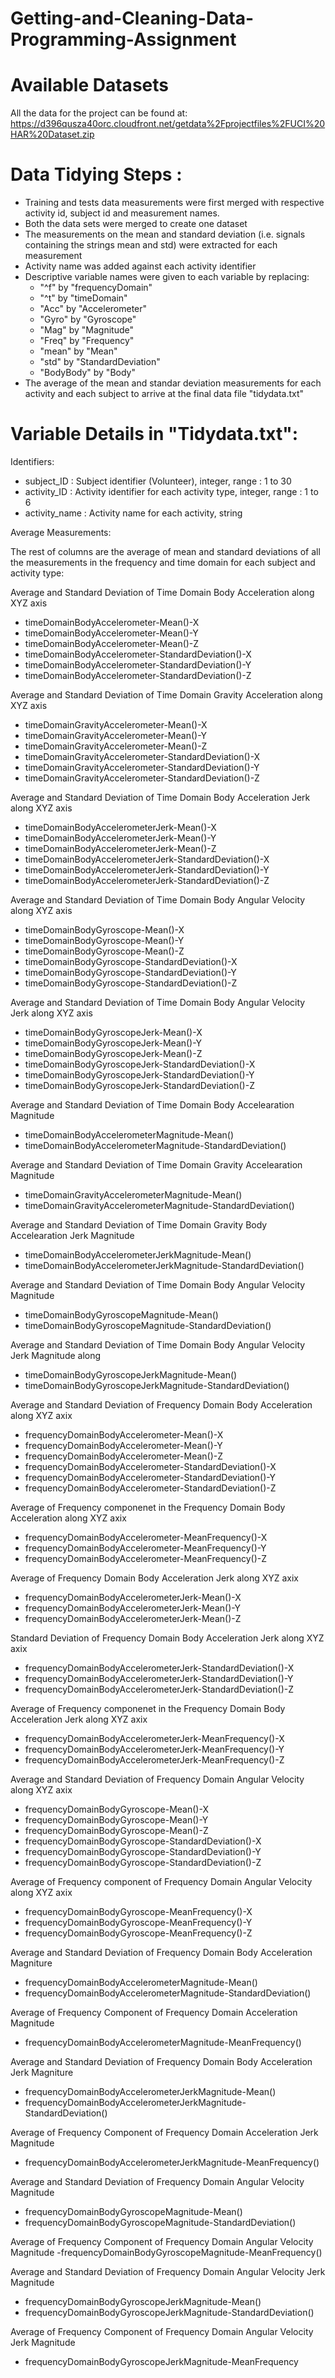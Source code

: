 # Getting-and-Cleaning-Data-Programming-Assignment

Available Datasets
=================================

All the data for the project can be found at:
https://d396qusza40orc.cloudfront.net/getdata%2Fprojectfiles%2FUCI%20HAR%20Dataset.zip


Data Tidying Steps :
=================================
- Training and tests data measurements were first merged with respective activity id, subject id and measurement names.
- Both the data sets were merged to create one dataset
- The measurements on the mean and standard deviation (i.e. signals containing the strings mean and std) were extracted for each measurement
- Activity name was added against each activity identifier
- Descriptive variable names were given to each variable by replacing:
     -    "^f" by "frequencyDomain"
     -    "^t" by "timeDomain"
     -    "Acc" by "Accelerometer"
     -    "Gyro" by "Gyroscope"
     -    "Mag" by "Magnitude"
     -    "Freq" by "Frequency"
     -    "mean" by "Mean"
     -    "std" by "StandardDeviation"
     -    "BodyBody" by "Body" 
- The average of the mean and standar deviation measurements for each activity and each subject to arrive at the final data file "tidydata.txt"


Variable Details in "Tidydata.txt":
=================================
Identifiers:

- subject_ID : Subject identifier (Volunteer), integer, range : 1 to 30
- activity_ID : Activity identifier for each activity type, integer, range : 1 to 6
- activity_name : Activity name for each activity, string

Average Measurements:

The rest of columns are the average of mean and standard deviations of all the measurements in the frequency and time domain for each subject and activity type:

Average and Standard Deviation of Time Domain Body Acceleration along XYZ axis
- timeDomainBodyAccelerometer-Mean()-X
- timeDomainBodyAccelerometer-Mean()-Y
- timeDomainBodyAccelerometer-Mean()-Z
- timeDomainBodyAccelerometer-StandardDeviation()-X
- timeDomainBodyAccelerometer-StandardDeviation()-Y
- timeDomainBodyAccelerometer-StandardDeviation()-Z

Average and Standard Deviation of Time Domain Gravity Acceleration along XYZ axis
- timeDomainGravityAccelerometer-Mean()-X
- timeDomainGravityAccelerometer-Mean()-Y
- timeDomainGravityAccelerometer-Mean()-Z
- timeDomainGravityAccelerometer-StandardDeviation()-X
- timeDomainGravityAccelerometer-StandardDeviation()-Y
- timeDomainGravityAccelerometer-StandardDeviation()-Z

Average and Standard Deviation of Time Domain Body Acceleration Jerk along XYZ axis
- timeDomainBodyAccelerometerJerk-Mean()-X
- timeDomainBodyAccelerometerJerk-Mean()-Y
- timeDomainBodyAccelerometerJerk-Mean()-Z
- timeDomainBodyAccelerometerJerk-StandardDeviation()-X
- timeDomainBodyAccelerometerJerk-StandardDeviation()-Y
- timeDomainBodyAccelerometerJerk-StandardDeviation()-Z

Average and Standard Deviation of Time Domain Body Angular Velocity along XYZ axis
- timeDomainBodyGyroscope-Mean()-X
- timeDomainBodyGyroscope-Mean()-Y
- timeDomainBodyGyroscope-Mean()-Z
- timeDomainBodyGyroscope-StandardDeviation()-X
- timeDomainBodyGyroscope-StandardDeviation()-Y
- timeDomainBodyGyroscope-StandardDeviation()-Z

Average and Standard Deviation of Time Domain Body Angular Velocity Jerk along XYZ axis
- timeDomainBodyGyroscopeJerk-Mean()-X
- timeDomainBodyGyroscopeJerk-Mean()-Y
- timeDomainBodyGyroscopeJerk-Mean()-Z
- timeDomainBodyGyroscopeJerk-StandardDeviation()-X
- timeDomainBodyGyroscopeJerk-StandardDeviation()-Y
- timeDomainBodyGyroscopeJerk-StandardDeviation()-Z

Average and Standard Deviation of Time Domain Body Accelearation Magnitude 
- timeDomainBodyAccelerometerMagnitude-Mean()
- timeDomainBodyAccelerometerMagnitude-StandardDeviation()

Average and Standard Deviation of Time Domain Gravity Accelearation Magnitude 
- timeDomainGravityAccelerometerMagnitude-Mean()
- timeDomainGravityAccelerometerMagnitude-StandardDeviation()

Average and Standard Deviation of Time Domain Gravity Body Accelearation Jerk Magnitude
- timeDomainBodyAccelerometerJerkMagnitude-Mean()
- timeDomainBodyAccelerometerJerkMagnitude-StandardDeviation()

Average and Standard Deviation of Time Domain Body Angular Velocity Magnitude 
- timeDomainBodyGyroscopeMagnitude-Mean()
- timeDomainBodyGyroscopeMagnitude-StandardDeviation()

Average and Standard Deviation of Time Domain Body Angular Velocity Jerk Magnitude along
- timeDomainBodyGyroscopeJerkMagnitude-Mean()
- timeDomainBodyGyroscopeJerkMagnitude-StandardDeviation()

Average and Standard Deviation of Frequency Domain Body Acceleration along XYZ axix
- frequencyDomainBodyAccelerometer-Mean()-X
- frequencyDomainBodyAccelerometer-Mean()-Y
- frequencyDomainBodyAccelerometer-Mean()-Z
- frequencyDomainBodyAccelerometer-StandardDeviation()-X
- frequencyDomainBodyAccelerometer-StandardDeviation()-Y
- frequencyDomainBodyAccelerometer-StandardDeviation()-Z

Average of Frequency componenet in the Frequency Domain Body Acceleration along XYZ axix
- frequencyDomainBodyAccelerometer-MeanFrequency()-X
- frequencyDomainBodyAccelerometer-MeanFrequency()-Y
- frequencyDomainBodyAccelerometer-MeanFrequency()-Z

Average of Frequency Domain Body Acceleration Jerk along XYZ axix
- frequencyDomainBodyAccelerometerJerk-Mean()-X
- frequencyDomainBodyAccelerometerJerk-Mean()-Y
- frequencyDomainBodyAccelerometerJerk-Mean()-Z

Standard Deviation of Frequency Domain Body Acceleration Jerk along XYZ axix
- frequencyDomainBodyAccelerometerJerk-StandardDeviation()-X
- frequencyDomainBodyAccelerometerJerk-StandardDeviation()-Y
- frequencyDomainBodyAccelerometerJerk-StandardDeviation()-Z

Average of Frequency componenet in the Frequency Domain Body Acceleration Jerk along XYZ axix
- frequencyDomainBodyAccelerometerJerk-MeanFrequency()-X
- frequencyDomainBodyAccelerometerJerk-MeanFrequency()-Y
- frequencyDomainBodyAccelerometerJerk-MeanFrequency()-Z

Average and Standard Deviation of Frequency Domain Angular Velocity along XYZ axix
- frequencyDomainBodyGyroscope-Mean()-X
- frequencyDomainBodyGyroscope-Mean()-Y
- frequencyDomainBodyGyroscope-Mean()-Z
- frequencyDomainBodyGyroscope-StandardDeviation()-X
- frequencyDomainBodyGyroscope-StandardDeviation()-Y
- frequencyDomainBodyGyroscope-StandardDeviation()-Z

Average of Frequency component of Frequency Domain Angular Velocity along XYZ axix
- frequencyDomainBodyGyroscope-MeanFrequency()-X
- frequencyDomainBodyGyroscope-MeanFrequency()-Y
- frequencyDomainBodyGyroscope-MeanFrequency()-Z

Average and Standard Deviation of Frequency Domain Body Acceleration Magniture
- frequencyDomainBodyAccelerometerMagnitude-Mean()
- frequencyDomainBodyAccelerometerMagnitude-StandardDeviation()

Average of Frequency Component of Frequency Domain Acceleration Magnitude
- frequencyDomainBodyAccelerometerMagnitude-MeanFrequency()

Average and Standard Deviation of Frequency Domain Body Acceleration Jerk Magniture
- frequencyDomainBodyAccelerometerJerkMagnitude-Mean()
- frequencyDomainBodyAccelerometerJerkMagnitude-StandardDeviation()

Average of Frequency Component of Frequency Domain Acceleration Jerk Magnitude
- frequencyDomainBodyAccelerometerJerkMagnitude-MeanFrequency()

Average and Standard Deviation of Frequency Domain Angular Velocity Magnitude
- frequencyDomainBodyGyroscopeMagnitude-Mean()
- frequencyDomainBodyGyroscopeMagnitude-StandardDeviation()

Average of Frequency Component of Frequency Domain Angular Velocity Magnitude
-frequencyDomainBodyGyroscopeMagnitude-MeanFrequency()

Average and Standard Deviation of Frequency Domain Angular Velocity Jerk Magnitude
- frequencyDomainBodyGyroscopeJerkMagnitude-Mean()
- frequencyDomainBodyGyroscopeJerkMagnitude-StandardDeviation()

Average of Frequency Component of Frequency Domain Angular Velocity Jerk Magnitude
- frequencyDomainBodyGyroscopeJerkMagnitude-MeanFrequency

